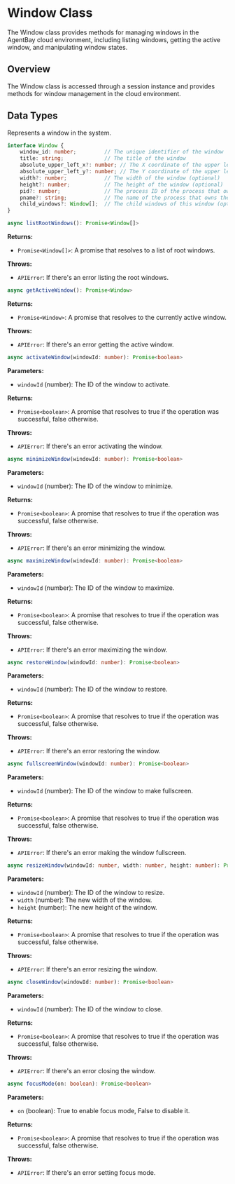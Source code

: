 # Window Class

The Window class provides methods for managing windows in the AgentBay cloud environment, including listing windows, getting the active window, and manipulating window states.

## Overview

The Window class is accessed through a session instance and provides methods for window management in the cloud environment.

## Data Types


Represents a window in the system.


```typescript
interface Window {
    window_id: number;         // The unique identifier of the window
    title: string;             // The title of the window
    absolute_upper_left_x?: number; // The X coordinate of the upper left corner (optional)
    absolute_upper_left_y?: number; // The Y coordinate of the upper left corner (optional)
    width?: number;            // The width of the window (optional)
    height?: number;           // The height of the window (optional)
    pid?: number;              // The process ID of the process that owns the window (optional)
    pname?: string;            // The name of the process that owns the window (optional)
    child_windows?: Window[];  // The child windows of this window (optional)
}
```


```typescript
async listRootWindows(): Promise<Window[]>
```

**Returns:**
- `Promise<Window[]>`: A promise that resolves to a list of root windows.

**Throws:**
- `APIError`: If there's an error listing the root windows.


```typescript
async getActiveWindow(): Promise<Window>
```

**Returns:**
- `Promise<Window>`: A promise that resolves to the currently active window.

**Throws:**
- `APIError`: If there's an error getting the active window.


```typescript
async activateWindow(windowId: number): Promise<boolean>
```

**Parameters:**
- `windowId` (number): The ID of the window to activate.

**Returns:**
- `Promise<boolean>`: A promise that resolves to true if the operation was successful, false otherwise.

**Throws:**
- `APIError`: If there's an error activating the window.


```typescript
async minimizeWindow(windowId: number): Promise<boolean>
```

**Parameters:**
- `windowId` (number): The ID of the window to minimize.

**Returns:**
- `Promise<boolean>`: A promise that resolves to true if the operation was successful, false otherwise.

**Throws:**
- `APIError`: If there's an error minimizing the window.


```typescript
async maximizeWindow(windowId: number): Promise<boolean>
```

**Parameters:**
- `windowId` (number): The ID of the window to maximize.

**Returns:**
- `Promise<boolean>`: A promise that resolves to true if the operation was successful, false otherwise.

**Throws:**
- `APIError`: If there's an error maximizing the window.


```typescript
async restoreWindow(windowId: number): Promise<boolean>
```

**Parameters:**
- `windowId` (number): The ID of the window to restore.

**Returns:**
- `Promise<boolean>`: A promise that resolves to true if the operation was successful, false otherwise.

**Throws:**
- `APIError`: If there's an error restoring the window.


```typescript
async fullscreenWindow(windowId: number): Promise<boolean>
```

**Parameters:**
- `windowId` (number): The ID of the window to make fullscreen.

**Returns:**
- `Promise<boolean>`: A promise that resolves to true if the operation was successful, false otherwise.

**Throws:**
- `APIError`: If there's an error making the window fullscreen.


```typescript
async resizeWindow(windowId: number, width: number, height: number): Promise<boolean>
```

**Parameters:**
- `windowId` (number): The ID of the window to resize.
- `width` (number): The new width of the window.
- `height` (number): The new height of the window.

**Returns:**
- `Promise<boolean>`: A promise that resolves to true if the operation was successful, false otherwise.

**Throws:**
- `APIError`: If there's an error resizing the window.


```typescript
async closeWindow(windowId: number): Promise<boolean>
```

**Parameters:**
- `windowId` (number): The ID of the window to close.

**Returns:**
- `Promise<boolean>`: A promise that resolves to true if the operation was successful, false otherwise.

**Throws:**
- `APIError`: If there's an error closing the window.


```typescript
async focusMode(on: boolean): Promise<boolean>
```

**Parameters:**
- `on` (boolean): True to enable focus mode, False to disable it.

**Returns:**
- `Promise<boolean>`: A promise that resolves to true if the operation was successful, false otherwise.

**Throws:**
- `APIError`: If there's an error setting focus mode.

